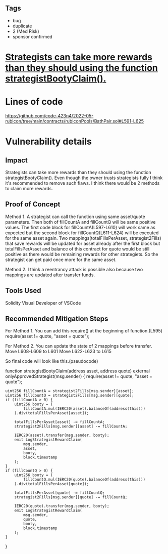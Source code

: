 ## Tags

- bug
- duplicate
- 2 (Med Risk)
- sponsor confirmed

# [Strategists can take more rewards than they should using the function strategistBootyClaim().](https://github.com/code-423n4/2022-05-rubicon-findings/issues/157) 

# Lines of code

https://github.com/code-423n4/2022-05-rubicon/tree/main/contracts/rubiconPools/BathPair.sol#L591-L625


# Vulnerability details

## Impact
Strategists can take more rewards than they should using the function strategistBootyClaim().
Even though the owner trusts strategists fully I think it's recommended to remove such flaws.
I think there would be 2 methods to claim more rewards.


## Proof of Concept
Method 1.
A strategist can call the function using same asset/quote parameters.
Then both of fillCountA and fillCountQ will be same positive values.
The first code block for fillCountA(L597-L610) will work same as expected but the second block for fillCountQ(L611-L624) will be executed for the same asset again.
Two mappings(totalFillsPerAsset, strategist2Fills) that save rewards will be updated for asset already after the first block 
but totalFillsPerAsset and balance of this contract for quote would be still positive as there would be remaining rewards for other strategiets.
So the strategist can get paid once more for the same asset.

Method 2.
I think a reentrancy attack is possible also because two mappings are updated after transfer funds.

## Tools Used
Solidity Visual Developer of VSCode

## Recommended Mitigation Steps
For Method 1.
You can add this require() at the beginning of function.(L595)
require(asset != quote, "asset = quote");

For Method 2.
You can update the state of 2 mappings before transfer.
Move L608-L609 to L601
Move L622-L623 to L615

So final code will look like this.(pseudocode)

function strategistBootyClaim(address asset, address quote)
    external
    onlyApprovedStrategist(msg.sender)
{
    require(asset != quote, "asset = quote");

    uint256 fillCountA = strategist2Fills[msg.sender][asset];
    uint256 fillCountQ = strategist2Fills[msg.sender][quote];
    if (fillCountA > 0) {
        uint256 booty = (
            fillCountA.mul(IERC20(asset).balanceOf(address(this)))
        ).div(totalFillsPerAsset[asset]);

        totalFillsPerAsset[asset] -= fillCountA;
        strategist2Fills[msg.sender][asset] -= fillCountA;

        IERC20(asset).transfer(msg.sender, booty);
        emit LogStrategistRewardClaim(
            msg.sender,
            asset,
            booty,
            block.timestamp
        );
    }
    if (fillCountQ > 0) {
        uint256 booty = (
            fillCountQ.mul(IERC20(quote).balanceOf(address(this)))
        ).div(totalFillsPerAsset[quote]);

        totalFillsPerAsset[quote] -= fillCountQ;
        strategist2Fills[msg.sender][quote] -= fillCountQ;

        IERC20(quote).transfer(msg.sender, booty);
        emit LogStrategistRewardClaim(
            msg.sender,
            quote,
            booty,
            block.timestamp
        );
    }
}

